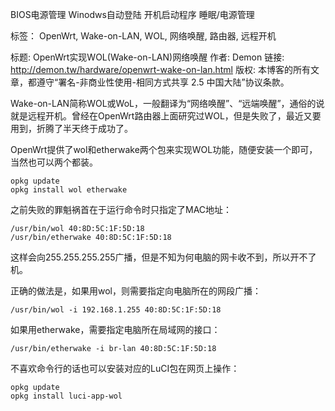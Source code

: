 BIOS电源管理
Winodws自动登陆
开机启动程序
睡眠/电源管理


标签： OpenWrt, Wake-on-LAN, WOL, 网络唤醒, 路由器, 远程开机

标题: OpenWrt实现WOL(Wake-on-LAN)网络唤醒
作者: Demon
链接: http://demon.tw/hardware/openwrt-wake-on-lan.html
版权: 本博客的所有文章，都遵守“署名-非商业性使用-相同方式共享 2.5 中国大陆”协议条款。

Wake-on-LAN简称WOL或WoL，一般翻译为“网络唤醒”、“远端唤醒”，通俗的说就是远程开机。曾经在OpenWrt路由器上面研究过WOL，但是失败了，最近又要用到，折腾了半天终于成功了。

OpenWrt提供了wol和etherwake两个包来实现WOL功能，随便安装一个即可，当然也可以两个都装。

    opkg update
    opkg install wol etherwake

之前失败的罪魁祸首在于运行命令时只指定了MAC地址：

    /usr/bin/wol 40:8D:5C:1F:5D:18
    /usr/bin/etherwake 40:8D:5C:1F:5D:18

这样会向255.255.255.255广播，但是不知为何电脑的网卡收不到，所以开不了机。

正确的做法是，如果用wol，则需要指定向电脑所在的网段广播：

    /usr/bin/wol -i 192.168.1.255 40:8D:5C:1F:5D:18

如果用etherwake，需要指定电脑所在局域网的接口：

    /usr/bin/etherwake -i br-lan 40:8D:5C:1F:5D:18

不喜欢命令行的话也可以安装对应的LuCI包在网页上操作：

    opkg update
    opkg install luci-app-wol


